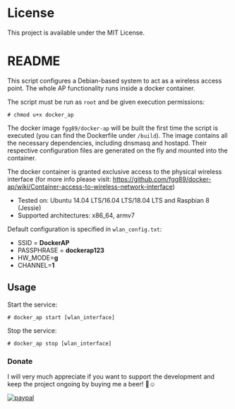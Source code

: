 # License

This project is available under the MIT License.

# README

This script configures a Debian-based system to act as a wireless access point. The whole AP functionality runs inside a docker container.

The script must be run as ``root`` and be given execution permissions:

```
# chmod u+x docker_ap
```

The docker image ``fgg89/docker-ap`` will be built the first time the script is executed (you can find the Dockerfile under ``/build``). The image contains all the necessary dependencies, including dnsmasq and hostapd. Their respective configuration files are generated on the fly and mounted into the container.

The docker container is granted exclusive access to the physical wireless interface (for more info please visit: https://github.com/fgg89/docker-ap/wiki/Container-access-to-wireless-network-interface)

* Tested on: Ubuntu 14.04 LTS/16.04 LTS/18.04 LTS and Raspbian 8 (Jessie)
* Supported architectures: x86_64, armv7

Default configuration is specified in ``wlan_config.txt``:

* SSID = **DockerAP**
* PASSPHRASE = **dockerap123**
* HW_MODE=**g**
* CHANNEL=**1**

## Usage

Start the service:

```
# docker_ap start [wlan_interface]
```

Stop the service:

```
# docker_ap stop [wlan_interface]
```

### Donate

I will very much appreciate if you want to support the development and keep the project ongoing by buying me a beer! :beer::relaxed:

[![paypal](https://www.paypalobjects.com/en_US/ES/i/btn/btn_donateCC_LG.gif)](https://www.paypal.com/cgi-bin/webscr?cmd=_s-xclick&hosted_button_id=CGSJNMMTF7EC8)
